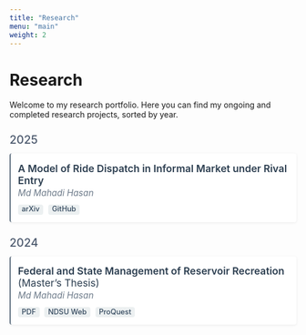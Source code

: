 ```yaml
---
title: "Research"
menu: "main"
weight: 2
---
```


<style>
/* Card container */
.research-card {
  border-left: 2px solid #5d6d7e;    /* Subtle slate border */
  background: #ffffff;               /* Clean white background */
  padding: 0.8rem;                   /* Reduced padding */
  margin-bottom: 1rem;               /* Tighter spacing */
  border-radius: 4px;
  box-shadow: 0 1px 4px rgba(0,0,0,0.08);
}
/* Year headings */
.research-year {
  color: #4d5a6e;                    /* Muted dark color */
  font-size: 1.25rem;                /* Balanced size */
  margin-top: 1.5rem;
  margin-bottom: 0.75rem;
  font-weight: 500;
}
/* Paper title */
.research-title {
  color: #2c3e50;                    /* Classic dark tone */
  font-size: 1.1rem;                 /* Refined size */
  font-weight: 600;                  /* Semi-bold */
  text-transform: none;              /* Natural casing */
  margin: 0.15rem 0;
}
.research-title:hover {
  color: #1a242f;                    /* Slightly darker on hover */
}
/* Author line */
.research-author {
  font-style: italic;
  color: #6c7a89;
  margin-bottom: 0.6rem;
  font-size: 0.95rem;
}
/* Badges */
.badge {
  display: inline-block;
  padding: 0.2em 0.5em;
  font-size: 0.8rem;
  font-weight: 500;
  line-height: 1;
  border-radius: 0.25rem;
  text-decoration: none;
  margin-right: 0.3rem;
  background: #ecf0f1;
  color: #34495e;
}
.badge:hover { background: #d0d7de; }
</style>

# Research

Welcome to my research portfolio. Here you can find my ongoing and completed research projects, sorted by year.

<div class="research-year">2025</div>

<div class="research-card">
  <div class="research-title">A Model of Ride Dispatch in Informal Market under Rival Entry</div>
  <div class="research-author">Md Mahadi Hasan</div>
  <a class="badge" href="https://arxiv.org/abs/XXXX.XXXXX">arXiv</a>
  <a class="badge" href="https://github.com/your-repo">GitHub</a>
</div>

<div class="research-year">2024</div>

<div class="research-card">
  <div class="research-title">Federal and State Management of Reservoir Recreation <span style="font-style:normal;font-weight:400;">(Master’s Thesis)</span></div>
  <div class="research-author">Md Mahadi Hasan</div>
  <a class="badge" href="/files/thesis.pdf">PDF</a>
  <a class="badge" href="https://www.ndsu.edu/">NDSU Web</a>
  <a class="badge" href="https://www.proquest.com/your-thesis">ProQuest</a>
</div>
